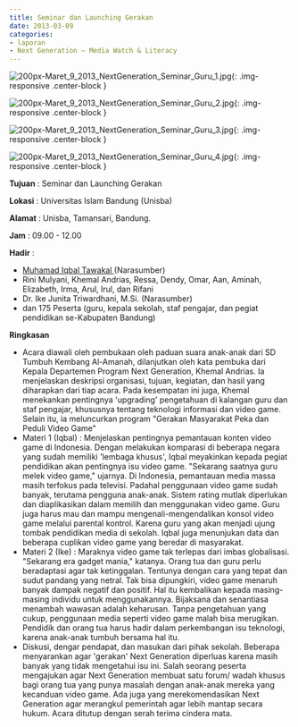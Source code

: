 ```yaml
---
title: Seminar dan Launching Gerakan
date: 2013-03-09
categories:
- laporan
- Next Generation – Media Watch & Literacy
---
```



![200px-Maret_9_2013_NextGeneration_Seminar_Guru_1.jpg](/uploads/200px-Maret_9_2013_NextGeneration_Seminar_Guru_1.jpg){: .img-responsive .center-block }

![200px-Maret_9_2013_NextGeneration_Seminar_Guru_2.jpg](/uploads/200px-Maret_9_2013_NextGeneration_Seminar_Guru_2.jpg){: .img-responsive .center-block }

![200px-Maret_9_2013_NextGeneration_Seminar_Guru_3.jpg](/uploads/200px-Maret_9_2013_NextGeneration_Seminar_Guru_3.jpg){: .img-responsive .center-block }

![200px-Maret_9_2013_NextGeneration_Seminar_Guru_4.jpg](/uploads/200px-Maret_9_2013_NextGeneration_Seminar_Guru_4.jpg){: .img-responsive .center-block }


**Tujuan** : Seminar dan Launching Gerakan

**Lokasi** : Universitas Islam Bandung (Unisba) 

**Alamat** : Unisba, Tamansari, Bandung. 

**Jam** : 09.00 - 12.00 

**Hadir** :
* [Muhamad Iqbal Tawakal ](http://wiki.ciptamedia.org/wiki/Muhamad_Iqbal_Tawakal) (Narasumber)
* Rini Mulyani, Khemal Andrias, Ressa, Dendy, Omar, Aan, Aminah, Elizabeth, Irma, Arul, Irul, dan Rifani
* Dr. Ike Junita Triwardhani, M.Si. (Narasumber)
* dan 175 Peserta (guru, kepala sekolah, staf pengajar, dan pegiat pendidikan se-Kabupaten Bandung)

**Ringkasan** 
* Acara diawali oleh pembukaan oleh paduan suara anak-anak dari SD Tumbuh Kembang Al-Amanah, dilanjutkan oleh kata pembuka dari Kepala Departemen Program Next Generation, Khemal Andrias. Ia menjelaskan deskripsi organisasi, tujuan, kegiatan, dan hasil yang diharapkan dari tiap acara. Pada kesempatan ini juga, Khemal menekankan pentingnya 'upgrading' pengetahuan di kalangan guru dan staf pengajar, khususnya tentang teknologi informasi dan video game. Selain itu, ia meluncurkan program "Gerakan Masyarakat Peka dan Peduli Video Game"
* Materi 1 (Iqbal) : Menjelaskan pentingnya pemantauan konten video game di Indonesia. Dengan melakukan komparasi di beberapa negara yang sudah memiliki 'lembaga khusus', Iqbal meyakinkan kepada pegiat pendidikan akan pentingnya isu video game. "Sekarang saatnya guru melek video game," ujarnya. Di Indonesia, pemantauan media massa masih terfokus pada televisi. Padahal penggunaan video game sudah banyak, terutama pengguna anak-anak. Sistem rating mutlak diperlukan dan diaplikasikan dalam memilih dan menggunakan video game. Guru juga harus mau dan mampu mengenali-mengendalikan konsol video game melalui parental kontrol. Karena guru yang akan menjadi ujung tombak pendidikan media di sekolah. Iqbal juga menunjukan data dan beberapa cuplikan video game yang beredar di masyarakat.
* Materi 2 (Ike) : Maraknya video game tak terlepas dari imbas globalisasi. "Sekarang era gadget mania," katanya. Orang tua dan guru perlu beradaptasi agar tak ketinggalan. Tentunya dengan cara yang tepat dan sudut pandang yang netral. Tak bisa dipungkiri, video game menaruh banyak dampak negatif dan positif. Hal itu kembalikan kepada masing-masing individu untuk menggunakannya. Bijaksana dan senantiasa menambah wawasan adalah keharusan. Tanpa pengetahuan yang cukup, penggunaan media seperti video game malah bisa merugikan. Pendidik dan orang tua harus hadir dalam perkembangan isu teknologi, karena anak-anak tumbuh bersama hal itu. 
* Diskusi, dengar pendapat, dan masukan dari pihak sekolah. Beberapa menyarankan agar 'gerakan' Next Generation diperluas karena masih banyak yang tidak mengetahui isu ini. Salah seorang peserta mengajukan agar Next Generation membuat satu forum/ wadah khusus bagi orang tua yang punya masalah dengan anak-anak mereka yang kecanduan video game. Ada juga yang merekomendasikan Next Generation agar merangkul pemerintah agar lebih mantap secara hukum. Acara ditutup dengan serah terima cindera mata.
